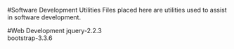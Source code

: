 #Software Development Utilities
Files placed here are utilities used to assist in software development.  

#Web Development
jquery-2.2.3  
bootstrap-3.3.6  
